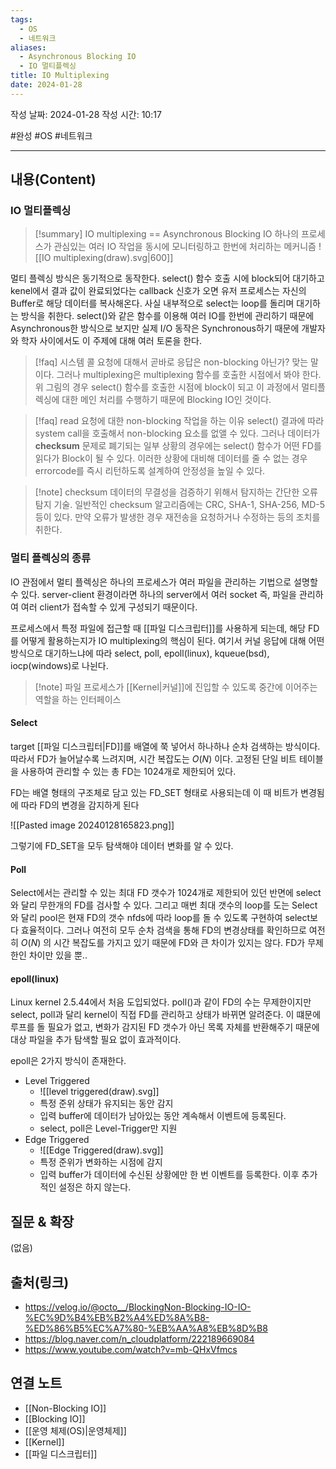 ```yaml
---
tags:
  - OS
  - 네트워크
aliases:
  - Asynchronous Blocking IO
  - IO 멀티플렉싱
title: IO Multiplexing
date: 2024-01-28
---
```

작성 날짜: 2024-01-28
작성 시간: 10:17

#완성 #OS #네트워크 

----
## 내용(Content)
### IO 멀티플렉싱
>[!summary] IO multiplexing == Asynchronous Blocking IO
>하나의 프로세스가 관심있는 여러 IO 작업을 동시에 모니터링하고 한번에 처리하는 메커니즘
>![[IO multiplexing(draw).svg|600]]

멀티 플렉싱 방식은 동기적으로 동작한다. select() 함수 호출 시에 block되어 대기하고 kenel에서 결과 값이 완료되었다는 callback 신호가 오면 유저 프로세스는 자신의 Buffer로 해당 데이터를 복사해온다. 사실 내부적으로 select는 loop를 돌리며 대기하는 방식을 취한다. select()와 같은 함수를 이용해 여러 IO를 한번에 관리하기 때문에 Asynchronous한 방식으로 보지만 실제 I/O 동작은 Synchronous하기 때문에 개발자와 학자 사이에서도 이 주제에 대해 여러 토론을 한다.

>[!faq] 시스템 콜 요청에 대해서 곧바로 응답은 non-blocking 아닌가?
>맞는 말이다. 그러나 multiplexing은 multiplexing 함수를 호출한 시점에서 봐야 한다. 위 그림의 경우 select() 함수를 호출한 시점에 block이 되고 이 과정에서 멀티플렉싱에 대한 메인 처리를 수행하기 때문에 Blocking IO인 것이다.

>[!faq] read 요청에 대한 non-blocking 작업을 하는 이유
>select() 결과에 따라 system call을 호출해서 non-blocking 요소를 없앨 수 있다. 그러나 데이터가 **checksum** 문제로 폐기되는 일부 상황의 경우에는 select() 함수가 어떤 FD를 읽다가 Block이 될 수 있다. 이러한 상황에 대비해 데이터를 줄 수 없는 경우 errorcode를 즉시 리턴하도록 설계하여 안정성을 높일 수 있다.

>[!note] checksum
>데이터의 무결성을 검증하기 위해서 탐지하는 간단한 오류 탐지 기술. 일반적인 checksum 알고리즘에는 CRC, SHA-1, SHA-256, MD-5등이 있다. 만약 오류가 발생한 경우 재전송을 요청하거나 수정하는 등의 조치를 취한다.

### 멀티 플렉싱의 종류
IO 관점에서 멀티 플렉싱은 하나의 프로세스가 여러 파일을 관리하는 기법으로 설명할 수 있다. server-client 환경이라면 하나의 server에서 여러 socket 즉, 파일을 관리하여 여러 client가 접속할 수 있게 구성되기 때문이다.

프로세스에서 특정 파일에 접근할 때 [[파일 디스크립터]]를 사용하게 되는데, 해당 FD를 어떻게 활용하는지가 IO multiplexing의 핵심이 된다. 여기서 커널 응답에 대해 어떤 방식으로 대기하느냐에 따라 select, poll, epoll(linux), kqueue(bsd), iocp(windows)로 나뉜다.


>[!note] 파일
>프로세스가 [[Kernel|커널]]에 진입할 수 있도록 중간에 이어주는 역할을 하는 인터페이스

#### Select
target [[파일 디스크립터|FD]]를 배열에 쭉 넣어서 하나하나 순차 검색하는 방식이다. 따라서 FD가 늘어날수록 느려지며, 시간 복잡도는 $O(N)$ 이다. 고정된 단일 비트 테이블을 사용하여 관리할 수 있는 총 FD는 1024개로 제한되어 있다.

FD는 배열 형태의 구조체로 담고 있는 FD_SET 형태로 사용되는데 이 때 비트가 변경됨에 따라 FD의 변경을 감지하게 된다

![[Pasted image 20240128165823.png]]

그렇기에 FD_SET을 모두 탐색해야 데이터 변화를 알 수 있다.

#### Poll
Select에서는 관리할 수 있는 최대 FD 갯수가 1024개로 제한되어 있던 반면에 select와 달리 무한개의 FD를 검사할 수 있다. 그리고 매번 최대 갯수의 loop를 도는 Select와 달리 pool은 현재 FD의 갯수 nfds에 따라 loop를 돌 수 있도록 구현하여 select보다 효율적이다. 그러나 여전히 모두 순차 검색을 통해 FD의 변경상태를 확인하므로 여전히 $O(N)$ 의 시간 복잡도를 가지고 있기 때문에 FD와 큰 차이가 있지는 않다. FD가 무제한인 차이만 있을 뿐..

#### epoll(linux)
Linux kernel 2.5.44에서 처음 도입되었다. poll()과 같이 FD의 수는 무제한이지만 select, poll과 달리 kernel이 직접 FD를 관리하고 상태가 바뀌면 알려준다. 이 떄문에 루프를 돌 필요가 없고, 변화가 감지된 FD 갯수가 아닌 목록 자체를 반환해주기 때문에 대상 파일을 추가 탐색할 필요 없이 효과적이다. 

epoll은 2가지 방식이 존재한다.
- Level Triggered
	- ![[level triggered(draw).svg]]
	- 특정 준위 상태가 유지되는 동안 감지
	- 입력 buffer에 데이터가 남아있는 동안 계속해서 이벤트에 등록된다.
	- select, poll은 Level-Trigger만 지원
- Edge Triggered
	- ![[Edge Triggered(draw).svg]]
	- 특정 준위가 변화하는 시점에 감지
	- 입력 buffer가 데이터에 수신된 상황에만 한 번 이벤트를 등록한다. 이후 추가적인 설정은 하지 않는다.


## 질문 & 확장

(없음)

## 출처(링크)
- https://velog.io/@octo__/BlockingNon-Blocking-IO-IO-%EC%9D%B4%EB%B2%A4%ED%8A%B8-%ED%86%B5%EC%A7%80-%EB%AA%A8%EB%8D%B8
- https://blog.naver.com/n_cloudplatform/222189669084
- https://www.youtube.com/watch?v=mb-QHxVfmcs
## 연결 노트
- [[Non-Blocking IO]]
- [[Blocking IO]]
- [[운영 체제(OS)|운영체제]]
- [[Kernel]]
- [[파일 디스크립터]]






